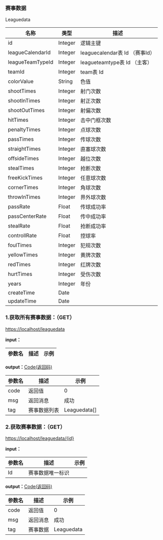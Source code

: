 ### 赛事数据 ###
<A NAME="Leaguedata">Leaguedata</A>

名称|类型|描述
-|-|-
id                  |Integer   |逻辑主键
leagueCalendarId    |Integer   |leaguecalendar表 Id （赛事Id）
leagueTeamTypeId    |Integer   |leagueteamtype表 Id （主客）
teamId              |Integer   |team表 Id
colorValue          |String    |色值
shootTimes          |Integer   |射门次数
shootInTimes        |Integer   |射正次数
shootOutTimes       |Integer   |射偏次数
hitTimes            |Integer   |击中门框次数
penaltyTimes        |Integer   |点球次数
passTimes           |Integer   |传球次数
straightTimes       |Integer   |直塞球次数
offsideTimes        |Integer   |越位次数
stealTimes          |Integer   |抢断次数
freeKickTimes       |Integer   |任意球次数
cornerTimes         |Integer   |角球次数
throwInTimes        |Integer   |界外球次数
passRate            |Float     |传球成功率
passCenterRate      |Float     |传中成功率
stealRate           |Float     |抢断成功率
controllRate        |Float     |控球率
foulTimes           |Integer   |犯规次数
yellowTimes         |Integer   |黄牌次数
redTimes            |Integer   |红牌次数
hurtTimes           |Integer   |受伤次数
years               |Integer   |年份
createTime          |Date      |
updateTime          |Date      |

### 1.获取所有赛事数据：（GET） ###
[https://localhost/leaguedata](https://localhost/leaguedata)

**input：**

参数名 		|描述	|示例
 --------- | ------|------

**output：**<A HREF="#Code">Code(返回码)</A>

参数名 		|描述	|示例
 --------- | ------|------
code 		|返回值	|0
msg			|返回消息|成功
tag         |赛事数据列表|Leaguedata[]

### 2.获取赛事数据：（GET） ###
[https://localhost/leaguedata/{id}](https://localhost/leaguedata/{id})

**input：**

参数名 		|描述	|示例
 --------- | ------|------
Id| 赛事数据唯一标识 |   

**output：**<A HREF="#Code">Code(返回码)</A>

参数名 		|描述	|示例
 --------- | ------|------
code 		|返回值	|0
msg			|返回消息|成功
tag         |赛事数据|Leaguedata


